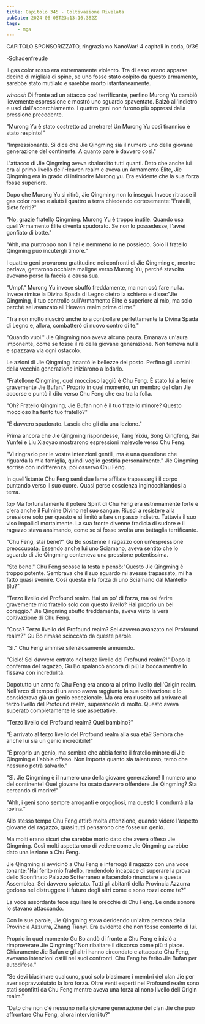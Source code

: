```yaml
---
title: Capitolo 345 - Coltivazione Rivelata
pubDate: 2024-06-05T23:13:16.382Z
tags:
    - mga
---
```

                
CAPITOLO SPONSORIZZATO, ringraziamo NanoWar!
4 capitoli in coda, 0/3€


-Schadenfreude


Il gas color rosso era estremamente violento. Tra di esso erano apparse decine di migliaia di spine, se uno fosse stato colpito da questo armamento, sarebbe stato mutilato e sarebbe morto istantaneamente.


*whoosh* Di fronte ad un attacco così terrificante, perfino Murong Yu cambiò lievemente espressione e mostrò uno sguardo spaventato. Balzò all'indietro e uscì dall'accerchiamento. I quattro geni non furono più oppressi dalla pressione precedente.


"Murong Yu è stato costretto ad arretrare! Un Murong Yu così tirannico è stato respinto!"


"Impressionante. Si dice che Jie Qingming sia il numero uno della giovane generazione del continente. A quanto pare è davvero così."


L'attacco di Jie Qingming aveva sbalordito tutti quanti. Dato che anche lui era al primo livello dell'Heaven realm e aveva un Armamento Élite, Jie Qingming era in grado di intimorire Murong yu. Era evidente che la sua forza fosse superiore.


Dopo che Murong Yu si ritirò, Jie Qingming non lo inseguì. Invece ritrasse il gas color rosso e aiutò i quattro a terra chiedendo cortesemente:"Fratelli, siete feriti?"


"No, grazie fratello Qingming. Murong Yu è troppo inutile. Quando usa quell'Armamento Élite diventa spudorato. Se non lo possedesse, l'avrei gonfiato di botte."


"Ahh, ma purtroppo non li hai e nemmeno io ne possiedo. Solo il fratello Qingming può incutergli timore."


I quattro geni provarono gratitudine nei confronti di Jie Qingming e, mentre parlava, gettarono occhiate maligne verso Murong Yu, perché stavolta avevano perso la faccia a causa sua.


"Umpf." Murong Yu invece sbuffò freddamente, ma non osò fare nulla. Invece rimise la Divina Spada di Legno dietro la schiena e disse:"Jie Qingming, il tuo controllo sull'Armamento Élite è superiore al mio, ma solo perché sei avanzato all'Heaven realm prima di me."


"Tra non molto riuscirò anche io a controllare perfettamente la Divina Spada di Legno e, allora, combatterò di nuovo contro di te."


"Quando vuoi." Jie Qingming non aveva alcuna paura. Emanava un'aura imponente, come se fosse il re della giovane generazione. Non temeva nulla e spazzava via ogni ostacolo.


Le azioni di Jie Qingming incantò le bellezze del posto. Perfino gli uomini della vecchia generazione iniziarono a lodarlo.


"Fratellone Qingming, quel moccioso laggiù è Chu Feng. È stato lui a ferire gravemente Jie Bufan." Proprio in quel momento, un membro del clan Jie accorse e puntò il dito verso Chu Feng che era tra la folla.


"Oh? Fratello Qingming, Jie Bufan non è il tuo fratello minore? Questo moccioso ha ferito tuo fratello?"


"È davvero spudorato. Lascia che gli dia una lezione."


Prima ancora che Jie Qingming rispondesse, Tang Yixiu, Song Qingfeng, Bai Yunfei e Liu Xiaoyao mostrarono espressioni malevole verso Chu Feng.


"Vi ringrazio per le vostre intenzioni gentili, ma è una questione che riguarda la mia famiglia, quindi voglio gestirla personalmente." Jie Qingming sorrise con indifferenza, poi osservò Chu Feng.


In quell'istante Chu Feng sentì due lame affilate trapassargli il corpo puntando verso il suo cuore. Quasi perse coscienza inginocchiandosi a terra.


*tap* Ma fortunatamente il potere Spirit di Chu Feng era estremamente forte e c'era anche il Fulmine Divino nel suo sangue. Riuscì a resistere alla pressione solo per questo e si limitò a fare un passo indietro. Tuttavia il suo viso impallidì mortalmente. La sua fronte divenne fradicia di sudore e il ragazzo stava ansimando, come se si fosse svolta una battaglia terrificante.


"Chu Feng, stai bene?" Gu Bo sostenne il ragazzo con un'espressione preoccupata. Essendo anche lui uno Sciamano, aveva sentito che lo sguardo di Jie Qingming conteneva una pressione potentissima.


"Sto bene." Chu Feng scosse la testa e pensò:"Questo Jie Qingming è troppo potente. Sembrava che il suo sguardo mi avesse trapassato, mi ha fatto quasi svenire. Così questa è la forza di uno Sciamano dal Mantello Blu?"


"Terzo livello del Profound realm. Hai un po' di forza, ma osi ferire gravemente mio fratello solo con questo livello? Hai proprio un bel coraggio." Jie Qingming sbuffò freddamente, aveva visto la vera coltivazione di Chu Feng.


"Cosa? Terzo livello del Profound realm? Sei davvero avanzato nel Profound realm?" Gu Bo rimase scioccato da queste parole.


"Sì." Chu Feng ammise silenziosamente annuendo.


"Cielo! Sei davvero entrato nel terzo livello del Profound realm?!" Dopo la conferma del ragazzo, Gu Bo spalancò ancora di più la bocca mentre lo fissava con incredulità.


Dopotutto un anno fa Chu Feng era ancora al primo livello dell'Origin realm. Nell'arco di tempo di un anno aveva raggiunto la sua coltivazione e lo considerava già un genio eccezionale. Ma ora era riuscito ad arrivare al terzo livello del Profound realm, superandolo di molto. Questo aveva superato completamente le sue aspettative.


"Terzo livello del Profound realm? Quel bambino?"


"È arrivato al terzo livello del Profound realm alla sua età? Sembra che anche lui sia un genio incredibile!"


"È proprio un genio, ma sembra che abbia ferito il fratello minore di Jie Qingming e l'abbia offeso. Non importa quanto sia talentuoso, temo che nessuno potrà salvarlo."


"Sì. Jie Qingming è il numero uno della giovane generazione! Il numero uno del continente! Quel giovane ha osato davvero offendere Jie Qingming? Sta cercando di morire!"


"Ahh, i geni sono sempre arroganti e orgogliosi, ma questo li condurrà alla rovina."


Allo stesso tempo Chu Feng attirò molta attenzione, quando videro l'aspetto giovane del ragazzo, quasi tutti pensarono che fosse un genio.


Ma molti erano sicuri che sarebbe morto dato che aveva offeso Jie Qingming. Così molti aspettarono di vedere come Jie Qingming avrebbe dato una lezione a Chu Feng.


Jie Qingming si avvicinò a Chu Feng e interrogò il ragazzo con una voce tonante:"Hai ferito mio fratello, rendendolo incapace di superare la prova dello Sconfinato Palazzo Sotterraneo e facendolo rinunciare a questa Assemblea. Sei davvero spietato. Tutti gli abitanti della Provincia Azzurra godono nel distruggere il futuro degli altri come e sono rozzi come te?"


La voce assordante fece squillare le orecchie di Chu Feng. Le onde sonore lo stavano attaccando.


Con le sue parole, Jie Qingming stava deridendo un'altra persona della Provincia Azzurra, Zhang Tianyi. Era evidente che non fosse contento di lui.


Proprio in quel momento Gu Bo andò di fronte a Chu Feng e iniziò a rimproverare Jie Qingming:"Non ribaltare il discorso come più ti piace. Chiaramente Jie Bufan e gli altri hanno circondato e attaccato Chu Feng, avevano intenzioni ostili nei suoi confronti. Chu Feng ha ferito Jie Bufan per autodifesa."


"Se devi biasimare qualcuno, puoi solo biasimare i membri del clan Jie per aver sopravvalutato la loro forza. Oltre venti esperti nel Profound realm sono stati sconfitti da Chu Feng mentre aveva una forza al nono livello dell'Origin realm."


"Dato che non c'è nessuno nella giovane generazione del clan Jie che può affrontare Chu Feng, allora intervieni tu?"









